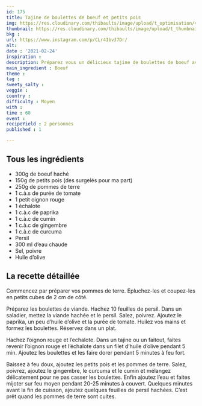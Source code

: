 ```yaml
---
id: 175
title: Tajine de boulettes de boeuf et petits pois
img: https://res.cloudinary.com/thibaults/image/upload/t_optimisation/v1614202868/Recipes/20210224_tajine_boulettes_petits_pois.jpg
thumbnail: https://res.cloudinary.com/thibaults/image/upload/t_thumbnail_josie/v1614202868/Recipes/20210224_tajine_boulettes_petits_pois.jpg
bkg : 
url: https://www.instagram.com/p/CLr4IbvJ7Dr/
alt: 
date : '2021-02-24'
inspiration : 
description: Préparez vous un délicieux tajine de boulettes de boeuf avec des petits pois pour réchauffer vos soirées d'hiver
main_ingredient : Boeuf
theme : 
tag : 
sweety_salty : 
veggie :
country : 
difficulty : Moyen
with : 
time : 60
event : 
recipeYield : 2 personnes
published : 1

---
```


## Tous les ingrédients
- 300g de boeuf haché
- 150g de petits pois (des surgelés pour ma part)
- 250g de pommes de terre
- 1 c.à.s de purée de tomate
- 1 petit oignon rouge
- 1 échalote
- 1 c.à.c de paprika
- 1 c.à.c de cumin
- 1 c.à.c de gingembre
- 1 c.à.c de curcuma
- Persil
- 300 ml  d’eau chaude
- Sel, poivre
- Huile d’olive

## La recette détaillée
Commencez par préparer vos pommes de terre. Epluchez-les et coupez-les en petits cubes de 2 cm de côté.

Préparez les boulettes de viande. Hachez 10 feuilles de persil. Dans un saladier, mettez la viande hachée et le persil. Salez, poivrez. Ajoutez le paprika, un peu d’huile d’olive et la purée de tomate. Huilez vos mains et formez les boulettes. Réservez dans un plat.

Hachez l’oignon rouge et l’echalote. Dans un tajine ou un faitout, faites revenir l’oignon rouge et l’échalote dans un filet d’huile d’olive pendant 5 min. Ajoutez les boulettes et les faire dorer pendant 5 minutes à feu fort.

Baissez à feu doux, ajoutez les petits pois et les pommes de terre. Salez, poivrez, ajoutez le gingembre, le curcuma et le cumin et mélangez délicatement pour ne pas casser les boulettes. Enfin ajoutez l’eau et faites mijoter sur feu moyen pendant 20-25 minutes à couvert. Quelques minutes avant la fin de cuisson, ajoutez quelques feuilles de persil hachées. C’est prêt quand les pommes de terre sont cuites.